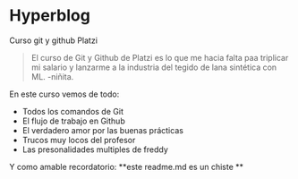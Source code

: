 # Hyperblog 
Curso git y github Platzi
 >El curso de Git y Github de Platzi es lo que me hacia falta paa triplicar mi salario y lanzarme a la industria del tegido de lana sintética con ML.
 >-niñita.

En este curso vemos de todo:
 * Todos los comandos de Git
 * El flujo de trabajo en Github 
 * El verdadero amor por las buenas prácticas
 * Trucos muy locos del profesor
 * Las presonalidades multiples de freddy
 
 Y como amable recordatorio: **este readme.md es un chiste ** 